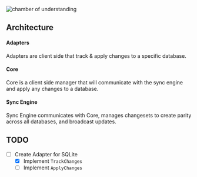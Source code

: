 ![chamber of understanding](https://i.imgur.com/sVtZKfo.gif)

## Architecture

#### Adapters
Adapters are client side that track & apply changes to a specific database.


#### Core
Core is a client side manager that will communicate with the sync engine and apply any changes to a database.


#### Sync Engine
Sync Engine communicates with Core, manages changesets to create parity across all databases, and broadcast updates.

## TODO
- [ ] Create Adapter for SQLite 
  - [x] Implement `TrackChanges`
  - [ ] Implement `ApplyChanges`
